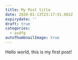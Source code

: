 ```yaml
---
title: My Post title
date: 2020-01-13T23:17:51.601Z
expirydate: ''
draft: true
categories:
  - asdfg
autoThumbnailImage: true
---
```

Hello world, this is my first post!
